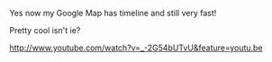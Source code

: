 Yes now my Google Map has timeline and still very fast!

Pretty cool isn't ie?

http://www.youtube.com/watch?v=_-2G54bUTvU&feature=youtu.be
